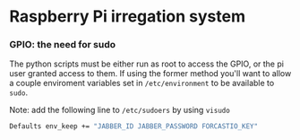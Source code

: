 # Raspberry Pi irregation system

### GPIO: the need for **sudo**

The python scripts must be either run as root to access the GPIO, or the pi user granted access to them. If using the former method you'll want to allow a couple enviroment variables set in `/etc/environment` to be available to `sudo`.

Note: add the following line to `/etc/sudoers` by using `visudo`

```sh
Defaults env_keep += "JABBER_ID JABBER_PASSWORD FORCASTIO_KEY"
```

